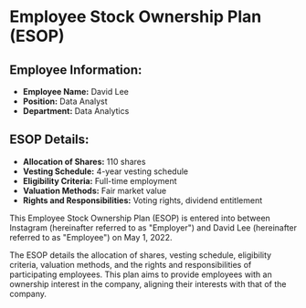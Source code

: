 
# Employee Stock Ownership Plan (ESOP)

## Employee Information:
- **Employee Name:** David Lee
- **Position:** Data Analyst
- **Department:** Data Analytics

## ESOP Details:
- **Allocation of Shares:** 110 shares
- **Vesting Schedule:** 4-year vesting schedule
- **Eligibility Criteria:** Full-time employment
- **Valuation Methods:** Fair market value
- **Rights and Responsibilities:** Voting rights, dividend entitlement

This Employee Stock Ownership Plan (ESOP) is entered into between Instagram (hereinafter referred to as "Employer") and David Lee (hereinafter referred to as "Employee") on May 1, 2022.

The ESOP details the allocation of shares, vesting schedule, eligibility criteria, valuation methods, and the rights and responsibilities of participating employees. This plan aims to provide employees with an ownership interest in the company, aligning their interests with that of the company.
